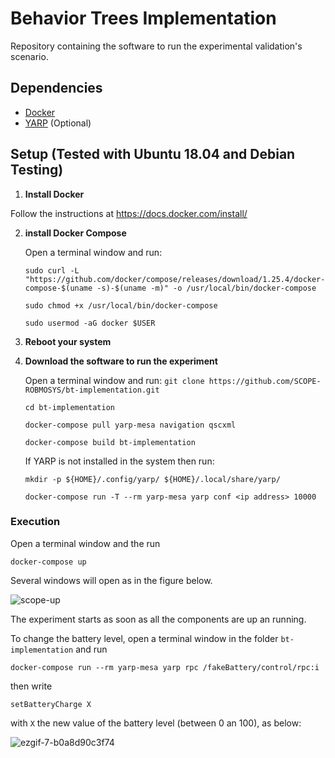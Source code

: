 # Behavior Trees Implementation 

Repository containing the software to run the experimental validation's scenario.




## Dependencies

- [Docker](https://www.docker.com/)
- [YARP](https://www.yarp.it/) (Optional)



## Setup (Tested with Ubuntu 18.04 and Debian Testing)



1. **Install Docker**
   
Follow the instructions at https://docs.docker.com/install/
   
2. **install Docker Compose**

   Open a terminal window and run:

   

   `sudo curl -L "https://github.com/docker/compose/releases/download/1.25.4/docker-compose-$(uname -s)-$(uname -m)" -o /usr/local/bin/docker-compose`

   

   `sudo chmod +x /usr/local/bin/docker-compose`

   

   `sudo usermod -aG docker $USER`

3. **Reboot your system**

4. **Download the software to run the experiment**

   Open a terminal window and run:
   `git clone https://github.com/SCOPE-ROBMOSYS/bt-implementation.git`

   `cd bt-implementation`

   `docker-compose pull yarp-mesa navigation qscxml`

   `docker-compose build bt-implementation`

   If YARP  is not installed in the system then run:

   `mkdir -p ${HOME}/.config/yarp/ ${HOME}/.local/share/yarp/`

   `docker-compose run -T --rm yarp-mesa yarp conf <ip address> 10000`

### Execution

Open a terminal  window and the run

`docker-compose up`

Several windows will open as in the figure below. 

![scope-up](https://user-images.githubusercontent.com/8132627/77664063-18bfb200-6f7e-11ea-8da2-5ed9f36f358c.png)

The experiment starts as soon as all the components are up an running.



To change  the battery level, open a terminal window in the folder `bt-implementation`  and run

`docker-compose run --rm yarp-mesa yarp rpc /fakeBattery/control/rpc:i`

then write

`setBatteryCharge X`

with `X` the new value of the battery level (between 0 an 100), as below:

![ezgif-7-b0a8d90c3f74](https://user-images.githubusercontent.com/8132627/77671740-50cbf280-6f88-11ea-9efb-769de0913f9d.gif)







